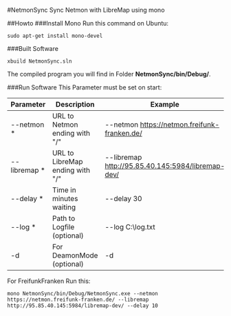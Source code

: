 #NetmonSync
Sync Netmon with LibreMap using mono

##Howto
###Install Mono
Run this command on Ubuntu:
```
sudo apt-get install mono-devel
```
###Built Software
```
xbuild NetmonSync.sln
```
The compiled program you will find in Folder **NetmonSync/bin/Debug/**.

###Run Software
This Parameter must be set on start:

Parameter    | Description                     | Example
------------ | --------------------------------| -------------------------------------------------
--netmon *   | URL to Netmon ending with "/"   | --netmon https://netmon.freifunk-franken.de/
--libremap * | URL to LibreMap ending with "/" | --libremap http://95.85.40.145:5984/libremap-dev/
--delay *    | Time in minutes waiting         | --delay 30
--log *      | Path to Logfile (optional)      | --log C:\log.txt
-d           | For DeamonMode (optional)       | -d


For FreifunkFranken Run this:
```
mono NetmonSync/bin/Debug/NetmonSync.exe --netmon https://netmon.freifunk-franken.de/ --libremap http://95.85.40.145:5984/libremap-dev/ --delay 10
```
